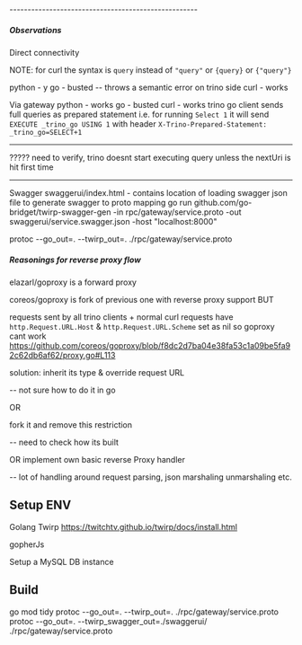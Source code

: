 ----------------------------------------------------<!-- markdownlint-capture -->
##### Observations
Direct connectivity

NOTE: for curl the syntax is `query` instead of `"query"`  or `{query}` or `{"query"}`


python - y
go - busted -- throws a semantic error on trino side
curl - works

Via gateway
python - works
go - busted
curl - works
trino go client sends full queries as prepared statement
i.e.
for running `Select 1`
it will send `EXECUTE _trino_go USING 1`
with header `X-Trino-Prepared-Statement: _trino_go=SELECT+1`


-----
????? need to verify, trino doesnt start executing query unless the nextUri is hit first time

------------------ 
Swagger
swaggerui/index.html - contains location of loading swagger json file
to generate swagger to proto mapping
go run github.com/go-bridget/twirp-swagger-gen -in rpc/gateway/service.proto -out swaggerui/service.swagger.json -host "localhost:8000"

protoc --go_out=. --twirp_out=. ./rpc/gateway/service.proto

##### Reasonings for reverse proxy flow

elazarl/goproxy
is a forward proxy

coreos/goproxy
is fork of previous one with reverse proxy support BUT 

requests sent by all trino clients + normal curl requests
have
`http.Request.URL.Host` & `http.Request.URL.Scheme` set as nil
so goproxy cant work 
https://github.com/coreos/goproxy/blob/f8dc2d7ba04e38fa53c1a09be5fa92c62db6af62/proxy.go#L113



solution:
inherit its type & override request URL

-- not sure how to do it in go

OR 

fork it and remove this restriction

-- need to check how its built

OR 
implement own basic reverse Proxy handler

-- lot of handling around request parsing, json marshaling unmarshaling etc.




## Setup ENV
Golang
Twirp
https://twitchtv.github.io/twirp/docs/install.html

gopherJs


Setup a MySQL DB instance


## Build
go mod tidy
protoc --go_out=. --twirp_out=. ./rpc/gateway/service.proto
protoc --go_out=. --twirp_swagger_out=./swaggerui/ ./rpc/gateway/service.proto